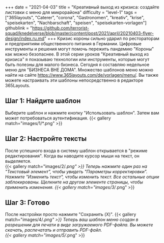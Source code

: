 +++
date = "2021-04-03"
title = "Креативный выход из кризиса: создайте листовки с меню для микрорайона"
difficulty = "level-1"
tags = ["365layouts", "Caterer", "corona", "Gastronomen", "kreativ", "krise", "speisekarten", "Nachbarschaft", "speisen", "speisekarten-vorlagen"]
githublink = "https://github.com/terrorist-squad/knedelverse/blob/master/content/post/2021/april/20210403-flyer-design/index.ru.md"
+++
Кризис короны сильно ударил по рестораторам и предприятиям общественного питания в Германии. Цифровые инструменты и решения могут помочь пережить пандемию "Короны" как можно безопаснее. В этой серии уроков "Креативный выход из кризиса" я показываю технологии или инструменты, которые могут быть полезны для малого бизнеса. Сегодня я составляю недельное меню для "БИЗНЕСА ВНЕ ДОМА". Множество шаблонов меню можно найти на сайте https://www.365layouts.com/de/vorlagen/menu/. Вы также можете настраивать эти шаблоны непосредственно в редакторе 365Layouts.
## Шаг 1: Найдите шаблон
Выберите шаблон и нажмите кнопку "Использовать шаблон". Затем вам может потребоваться аутентификация.
{{< gallery match="images/1/*.png" >}}

## Шаг 2: Настройте тексты
После успешного входа в систему шаблон открывается в "режиме редактирования".  Когда вы наводите курсор мыши на текст, он выделяется.  
{{< gallery match="images/2/*.png" >}}
Теперь нажмите один раз на "Текстовый элемент", чтобы увидеть "Параметры корректировки". Нажмите "Изменить текст", чтобы изменить текст. Все остальные опции заблокированы. Щелкните на другом элементе страницы, чтобы применить изменения.
{{< gallery match="images/3/*.png" >}}

## Шаг 3: Готово
После настройки просто нажмите "Сохранить (X)".
{{< gallery match="images/4/*.png" >}}
Теперь ваш шаблон меню создан в разрешении для печати в виде загружаемого PDF-файла.  Вы можете скачать, распечатать и отправить PDF-файл.   
{{< gallery match="images/5/*.png" >}}
